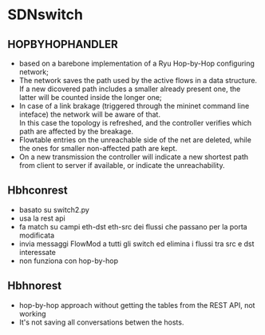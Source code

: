 # SDNswitch

## HOPBYHOPHANDLER
- based on a barebone implementation of a Ryu Hop-by-Hop configuring network;
- The network saves the path used by the active flows in a data structure. If a new dicovered path includes a smaller
  already present one, the latter will be counted inside the longer one;
- In case of a link brakage (triggered through the mininet command line inteface) the network will be aware of that.  
  In this case the topology is refreshed, and the controller verifies which path are affected by the breakage.
- Flowtable entries on the unreachable side of the net are deleted, while the ones for smaller non-affected path are kept.
- On a new transmission the controller will indicate a new shortest path from client to server if available, or indicate the unreachability.

## Hbhconrest
- basato su switch2.py
- usa la rest api
- fa match su campi eth-dst eth-src dei flussi che passano per la porta modificata
- invia messaggi FlowMod a tutti gli switch ed elimina i flussi tra src e dst interessate
- non funziona con hop-by-hop

## Hbhnorest 
- hop-by-hop approach without getting the tables from the REST API, not working
- It's not saving all conversations betwen the hosts.


